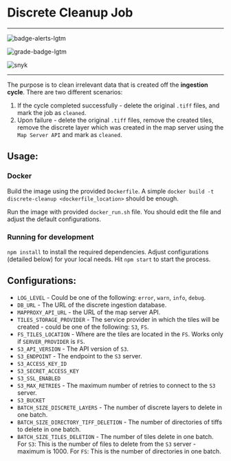 # Discrete Cleanup Job

----------------------------------

![badge-alerts-lgtm](https://img.shields.io/lgtm/alerts/github/MapColonies/discrete-cleanup?style=for-the-badge)

![grade-badge-lgtm](https://img.shields.io/lgtm/grade/javascript/github/MapColonies/discrete-cleanup?style=for-the-badge)

![snyk](https://img.shields.io/snyk/vulnerabilities/github/MapColonies/discrete-cleanup?style=for-the-badge)

----------------------------------

The purpose is to clean irrelevant data that is created off the **ingestion cycle**. There are two different scenarios:

1. If the cycle completed successfully - delete the original `.tiff` files, and mark the job as `cleaned`.
1. Upon failure - delete the original `.tiff` files, remove the created tiles, remove the discrete layer which was created in the map server using the `Map Server API` and mark as `cleaned`.

## Usage:
### Docker
Build the image using the provided `Dockerfile`. A simple `docker build -t discrete-cleanup <dockerfile_location>` should be enough.

Run the image with provided `docker_run.sh` file. You should edit the file and adjust the default configurations.

### Running for development
`npm install` to install the required dependencies. Adjust configurations (detailed below) for your local needs.
Hit `npm start` to start the process. 

## Configurations:

* `LOG_LEVEL` - Could be one of the following: `error`, `warn`, `info`, `debug`.
* `DB_URL` - The URL of the discrete ingestion database.
* `MAPPROXY_API_URL` - the URL of the map server API.
* `TILES_STORAGE_PROVIDER` - The service provider in which the tiles will be created - could be one of the following: `S3`, `FS`.
* `FS_TILES_LOCATION` - Where are the tiles are located in the `FS`. Works only if `SERVER_PROVIDER` is `FS`.
* `S3_API_VERSION` - The API version of `S3`.
* `S3_ENDPOINT` - The endpoint to the `S3` server.
* `S3_ACCESS_KEY_ID` 
* `S3_SECRET_ACCESS_KEY`
* `S3_SSL_ENABLED`
* `S3_MAX_RETRIES` - The maximum number of retries to connect to the `S3` server.
* `S3_BUCKET`
* `BATCH_SIZE_DISCRETE_LAYERS` - The number of discrete layers to delete in one batch.
* `BATCH_SIZE_DIRECTORY_TIFF_DELETION` - The number of directories of tiffs to delete in one batch.
* `BATCH_SIZE_TILES_DELETION` - The number of tiles delete in one batch. 
    For `S3`: This is the number of files to delete from the `S3` server - maximum is 1000.
    For `FS`: This is the number of directories in one batch.
